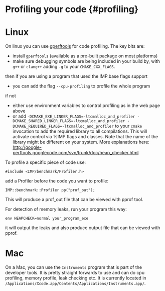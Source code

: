 Profiling your code {#profiling}
===================

# Linux

On linux you can use [gperftools](http://code.google.com/p/gperftools/?redir=1) for code profiling. The key bits are:
- install `gperftools` (available as a pre-built package on most platforms)
- make sure debugging symbols are being included in your build by, with `g++` or `clang++` adding `-g` to your `CMAKE_CXX_FLAGS`.

then if you are using a program that used the IMP.base flags support
- you can add the flag `--cpu-profiling` to profile the whole program

if not 

- either use environment variables to control profiling as in the web page above
- or add `-DCMAKE_EXE_LINKER_FLAGS=-ltcmalloc_and_profiler -DCMAKE_SHARED_LINKER_FLAGS=-ltcmalloc_and_profiler -DCMAKE_REQUIRED_FLAGS=-ltcmalloc_and_profiler` to your `cmake` invocation to add the required library to all compilations. This will activate control via %IMP flags and classes. Note that the name of the library might be different on your system. More explanations here: http://google-perftools.googlecode.com/svn/trunk/doc/heap_checker.html

To profile a specific piece of code use:

`#include <IMP/benchmark/Profiler.h>`

add a Profiler before the code you want to profile:

`IMP::benchmark::Profiler pp("prof_out");`

This will produce a prof_out file that can be viewed with pprof tool.

For detection of memory leaks, run your program this way:

`env HEAPCHECK=normal your_program_exe`

it will output the leaks and also produce output file that can be viewed with pprof.

# Mac

On a Mac, you can use the `Instruments` program that is part of the developer tools. It is pretty straight forwards to use and can do cpu profiling, memory profile, leak checking etc. It is currently located in `/Applications/Xcode.app/Contents/Applications/Instruments.app/`.
